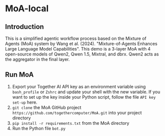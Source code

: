 # MoA-local

## Introduction
This is a simplified agentic workflow process based on the Mixture of Agents (MoA) system by Wang et al. (2024). "Mixture-of-Agents Enhances Large Language Model Capabilities".
This demo is a 3-layer MoA with 4 open-source models of Qwen2, Qwen 1.5, Mixtral, and dbrx. Qwen2 acts as the aggregator in the final layer.

## Run MoA
1. Export your Together AI API key as an environment variable using `bash_profile` or `Zshrc` and update your shell with the new variable. If you want to set up the key inside your Python script, follow the file `API key set-up` here.
2. `git clone` the MoA GitHub project `https://github.com/togethercomputer/MoA.git` into your project directory
3. `pip install -r requirements.txt` from the MoA directory
4. Run the Python file `bot.py`
